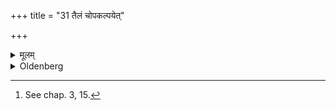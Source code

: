 +++
title = "31 तैलं चोपकल्पयेत्"

+++

<details><summary>मूलम्</summary>

तैलं चोपकल्पयेत् ३१
</details>

<details><summary>Oldenberg</summary>

31. [^10]  He should also get some oil made from sesamum seeds,


[^10]:  See chap. 3, 15.
</details>
